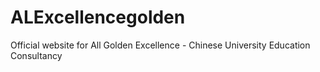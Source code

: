 # ALExcellencegolden
Official website for All Golden Excellence - Chinese University Education Consultancy
